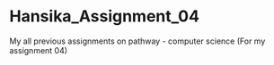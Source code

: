 # Hansika_Assignment_04
My all previous assignments on pathway - computer science (For my assignment 04)

